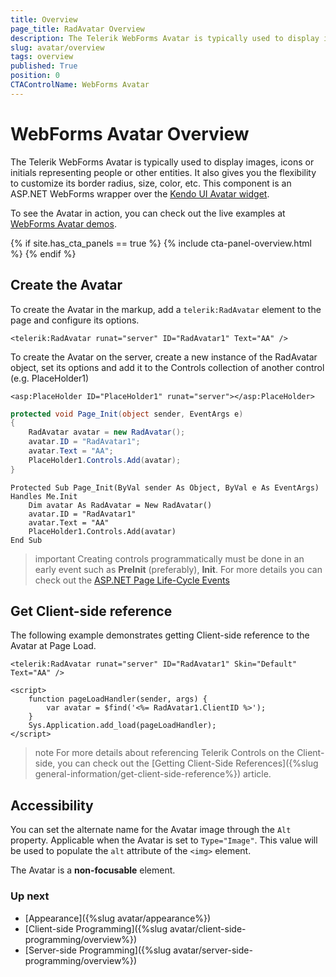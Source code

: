 ```yaml
---
title: Overview
page_title: RadAvatar Overview
description: The Telerik WebForms Avatar is typically used to display images, icons or initials representing people or other entities. It also gives you the flexibility to customize its border radius, size, color, etc. This component is a server-side, ASP.NET WebForms wrapper over the Kendo UI Avatar widget.
slug: avatar/overview
tags: overview
published: True
position: 0
CTAControlName: WebForms Avatar
---
```


# WebForms Avatar Overview

The Telerik WebForms Avatar is typically used to display images, icons or initials representing people or other entities. It also gives you the flexibility to customize its border radius, size, color, etc. This component is an ASP.NET WebForms wrapper over the [Kendo UI Avatar widget](https://docs.telerik.com/kendo-ui/controls/avatar/overview).

To see the Avatar in action, you can check out the live examples at [WebForms Avatar demos](https://demos.telerik.com/aspnet-ajax/avatar/overview/defaultcs.aspx).

{% if site.has_cta_panels == true %}
{% include cta-panel-overview.html %}
{% endif %}

## Create the Avatar

To create the Avatar in the markup, add a `telerik:RadAvatar` element to the page and configure its options.

````ASP.NET
<telerik:RadAvatar runat="server" ID="RadAvatar1" Text="AA" />
````

To create the Avatar on the server, create a new instance of the RadAvatar object, set its options and add it to the Controls collection of another control (e.g. PlaceHolder1)


````ASP.NET
<asp:PlaceHolder ID="PlaceHolder1" runat="server"></asp:PlaceHolder>
````

````C#
protected void Page_Init(object sender, EventArgs e)
{
    RadAvatar avatar = new RadAvatar();
    avatar.ID = "RadAvatar1";
    avatar.Text = "AA";
    PlaceHolder1.Controls.Add(avatar);
}
````
````VB
Protected Sub Page_Init(ByVal sender As Object, ByVal e As EventArgs) Handles Me.Init
    Dim avatar As RadAvatar = New RadAvatar()
    avatar.ID = "RadAvatar1"
    avatar.Text = "AA"
    PlaceHolder1.Controls.Add(avatar)
End Sub
````

>important Creating controls programmatically must be done in an early event such as **PreInit** (preferably), **Init**. For more details you can check out the [ASP.NET Page Life-Cycle Events](https://learn.microsoft.com/en-us/previous-versions/aspnet/ms178472(v=vs.100)#life-cycle-events)

## Get Client-side reference

The following example demonstrates getting Client-side reference to the Avatar at Page Load.

````ASP.NET
<telerik:RadAvatar runat="server" ID="RadAvatar1" Skin="Default" Text="AA" />

<script>
    function pageLoadHandler(sender, args) {
        var avatar = $find('<%= RadAvatar1.ClientID %>');
    }
    Sys.Application.add_load(pageLoadHandler);
</script>
````

>note For more details about referencing Telerik Controls on the Client-side, you can check out the [Getting Client-Side References]({%slug general-information/get-client-side-reference%}) article.

## Accessibility

You can set the alternate name for the Avatar image through the `Alt` property. Applicable when the Avatar is set to `Type="Image"`. This value will be used to populate the `alt` attribute of the `<img>` element.

The Avatar is a **non-focusable** element.
 
### Up next

- [Appearance]({%slug avatar/appearance%})
- [Client-side Programming]({%slug avatar/client-side-programming/overview%})
- [Server-side Programming]({%slug avatar/server-side-programming/overview%})
 
